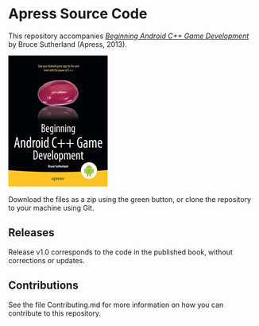# Apress Source Code

This repository accompanies [*Beginning Android C++ Game Development*](http://www.apress.com/9781430258308) by Bruce  Sutherland (Apress, 2013).

![Cover image](9781430258308.jpg)

Download the files as a zip using the green button, or clone the repository to your machine using Git.

## Releases

Release v1.0 corresponds to the code in the published book, without corrections or updates.

## Contributions

See the file Contributing.md for more information on how you can contribute to this repository.
